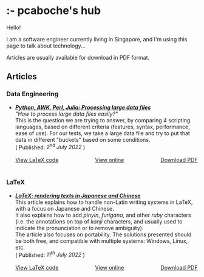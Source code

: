 <style>
my-cont { 
    display: flex; 
    justify-content:space-between; 
    witdh:100%" 
}
</style>


# :- pcaboche's hub

Hello!

I am a software engineer currently living in Singapore, and I'm using this page to talk about technology...

Articles are usually available for download in PDF format.


## Articles

### Data Engineering

<ul>
    <li>
    <a id="python-awk-perl-julia" href="https://github.com/pcaboche/article/blob/main/en/data-engineering/python-awk-perl-julia/python-awk-perl-julia.pdf"><b><i>Python, AWK, Perl, Julia: Processing large data files</i></b></a><br>
    <i>"How to process large data files easily?"</i><br>
    This is the question we are trying to answer, by comparing 4 scripting languages, based on different criteria (features, syntax, performance, ease of use).
    For our tests, we take a large data file and try to put that data in different "buckets" based on some conditions.<br>
    ( Published: <i>2<sup>nd</sup> July 2022</i> )
    <br>
    <br>
    <my-cont>
    <span>
    <a href='https://github.com/pcaboche/article/tree/main/en/data-engineering/python-awk-perl-julia'>View LaTeX code</a>
    </span>
    <span>
    <a href='https://github.com/pcaboche/article/blob/main/en/data-engineering/python-awk-perl-julia/python-awk-perl-julia.pdf'>View online</a>
    </span>
    <span>
    <a href='https://github.com/pcaboche/article/raw/main/en/data-engineering/python-awk-perl-julia/python-awk-perl-julia.pdf'>Download PDF</a>
    </span>
    </my-cont><br>
    </li>
</ul>


### LaTeX

<ul>
    <li>
    <a id="latex-cjk-ruby" href="https://github.com/pcaboche/article/blob/main/en/latex/CJK-pinyin-furigana/latex-CJK-pinyin-furigana.pdf"><b><i>LaTeX: rendering texts in Japanese and Chinese</i></b></a><br>
    This article explains how to handle non-Latin writing systems in LaTeX, with a focus on Japanese and Chinese.<br>
    It also explains how to add <i>pinyin</i>, <i>furigana</i>, and other <i>ruby</i> characters (i.e. the annotations on top of <i>kanji</i> characters, and usually used to indicate the pronunciation or to remove ambiguity). <br>
    The article also focuses on portability. The solutions presented should be both free, and compatible with multiple systems: Windows, Linux, etc.<br>
    ( Published: <i>11<sup>th</sup> July 2022</i> )
    <br>
    <br>
    <my-cont>
    <span>
    <a href='https://github.com/pcaboche/article/tree/main/en/latex/CJK-pinyin-furigana'>View LaTeX code</a>
    </span>
    <span>
    <a href='https://github.com/pcaboche/article/blob/main/en/latex/CJK-pinyin-furigana/latex-CJK-pinyin-furigana.pdf'>View online</a>
    </span>
    <span>
    <a href='https://github.com/pcaboche/article/raw/main/en/latex/CJK-pinyin-furigana/latex-CJK-pinyin-furigana.pdf'>Download PDF</a>
    </span>
    </my-cont><br>
    </li>    
</ul>

